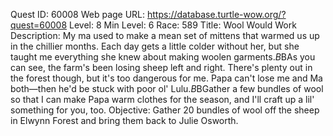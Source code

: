 Quest ID: 60008
Web page URL: https://database.turtle-wow.org/?quest=60008
Level: 8
Min Level: 6
Race: 589
Title: Wool Would Work
Description: My ma used to make a mean set of mittens that warmed us up in the chillier months. Each day gets a little colder without her, but she taught me everything she knew about making woolen garments.$B$BAs you can see, the farm's been losing sheep left and right. There's plenty out in the forest though, but it's too dangerous for me. Papa can't lose me and Ma both—then he'd be stuck with poor ol' Lulu.$B$BGather a few bundles of wool so that I can make Papa warm clothes for the season, and I'll craft up a lil' something for you, too.
Objective: Gather 20 bundles of wool off the sheep in Elwynn Forest and bring them back to Julie Osworth.
